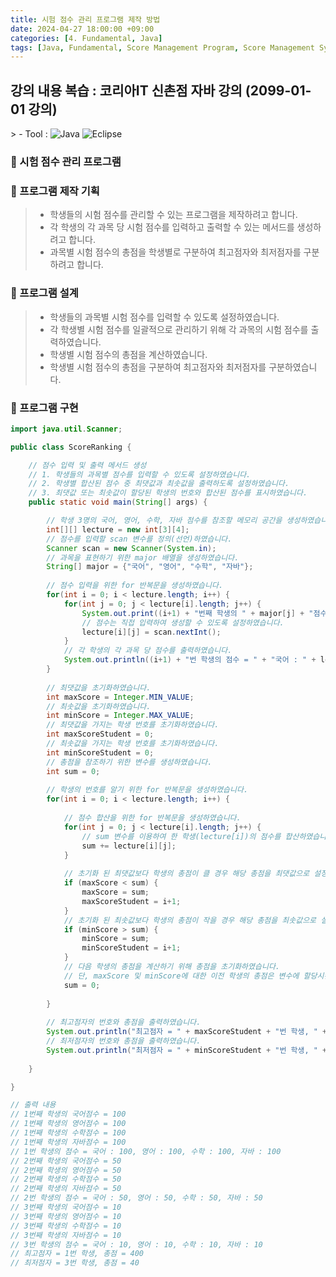 ```yaml
---
title: 시험 점수 관리 프로그램 제작 방법
date: 2024-04-27 18:00:00 +09:00
categories: [4. Fundamental, Java]
tags: [Java, Fundamental, Score Management Program, Score Management System, Test Score, Educational Softwar, Scanner, for, sum]
---
```


<!-- 2024-04-27 글 작성 시작; 2024-04-27 페이지 호출 완료 -->
<h2>강의 내용 복습 : 코리아IT 신촌점 자바 강의 (2099-01-01 강의)</h2>
> - Tool :  
<img alt="Java" src="https://img.shields.io/badge/-Java-007396?style=flat-square&logo=java&logoColor=white" />
<img alt="Eclipse" src="https://img.shields.io/badge/-Eclipse-2C2255?style=flat-square&logo=eclipse&logoColor=white" />

<br>

### 🔔 시험 점수 관리 프로그램
### 📌 프로그램 제작 기획
> - 학생들의 시험 점수를 관리할 수 있는 프로그램을 제작하려고 합니다.
> - 각 학생의 각 과목 당 시험 점수를 입력하고 출력할 수 있는 메서드를 생성하려고 합니다.
> - 과목별 시험 점수의 총점을 학생별로 구분하여 최고점자와 최저점자를 구분하려고 합니다.

### 📌 프로그램 설계
> - 학생들의 과목별 시험 점수를 입력할 수 있도록 설정하였습니다.
> - 각 학생별 시험 점수를 일괄적으로 관리하기 위해 각 과목의 시험 점수를 출력하였습니다.
> - 학생별 시험 점수의 총점을 계산하였습니다.
> - 학생별 시험 점수의 총점을 구분하여 최고점자와 최저점자를 구분하였습니다.

### 📌 프로그램 구현

``` java
import java.util.Scanner;

public class ScoreRanking {

	// 점수 입력 및 출력 메서드 생성
	// 1. 학생들의 과목별 점수를 입력할 수 있도록 설정하였습니다.
	// 2. 학생별 합산된 점수 중 최댓값과 최솟값을 출력하도록 설정하였습니다.
	// 3. 최댓값 또는 최솟값이 할당된 학생의 번호와 합산된 점수를 표시하였습니다.
	public static void main(String[] args) {

		// 학생 3명의 국어, 영어, 수학, 자바 점수를 참조할 메모리 공간을 생성하였습니다.
		int[][] lecture = new int[3][4];
		// 점수를 입력할 scan 변수를 정의(선언)하였습니다.
		Scanner scan = new Scanner(System.in);
		// 과목을 표현하기 위한 major 배열을 생성하였습니다.
		String[] major = {"국어", "영어", "수학", "자바"};
		
		// 점수 입력을 위한 for 반복문을 생성하였습니다.
		for(int i = 0; i < lecture.length; i++) {
			for(int j = 0; j < lecture[i].length; j++) {
				System.out.print((i+1) + "번째 학생의 " + major[j] + "점수 = ");
				// 점수는 직접 입력하여 생성할 수 있도록 설정하였습니다.
				lecture[i][j] = scan.nextInt();
			}
			// 각 학생의 각 과목 당 점수를 출력하였습니다.
			System.out.println((i+1) + "번 학생의 점수 = " + "국어 : " + lecture[i][0] + ", 영어 : " + lecture[i][1] + ", 수학 : " + lecture[i][2] + ", 자바 : " + lecture[i][3]);
		}
		
		// 최댓값을 초기화하였습니다.
		int maxScore = Integer.MIN_VALUE;
		// 최솟값을 초기화하였습니다.
		int minScore = Integer.MAX_VALUE;
		// 최댓값을 가지는 학생 번호를 초기화하였습니다.
		int maxScoreStudent = 0;
		// 최솟값을 가지는 학생 번호를 초기화하였습니다.
		int minScoreStudent = 0;
		// 총점을 참조하기 위한 변수를 생성하였습니다.
		int sum = 0;
		
		// 학생의 번호를 알기 위한 for 반복문을 생성하였습니다.
		for(int i = 0; i < lecture.length; i++) {
			
			// 점수 합산을 위한 for 반복문을 생성하였습니다.
			for(int j = 0; j < lecture[i].length; j++) {
				// sum 변수를 이용하여 한 학생(lecture[i])의 점수를 합산하였습니다.
				sum += lecture[i][j];
			}
						
			// 초기화 된 최댓값보다 학생의 총점이 클 경우 해당 총점을 최댓값으로 설정하였고 학생의 번호를 할당시켰습니다.  
			if (maxScore < sum) {
				maxScore = sum;
				maxScoreStudent = i+1;
			}
			// 초기화 된 최솟값보다 학생의 총점이 작을 경우 해당 총점을 최솟값으로 설정하였고 학생의 번호를 할당시켰습니다.
			if (minScore > sum) {
				minScore = sum;
				minScoreStudent = i+1;
			}
			// 다음 학생의 총점을 계산하기 위해 총점을 초기화하였습니다.
			// 단, maxScore 및 minScore에 대한 이전 학생의 총점은 변수에 할당시킨 상태입니다. 
			sum = 0;
			
		}
		
		// 최고점자의 번호와 총점을 출력하였습니다.
		System.out.println("최고점자 = " + maxScoreStudent + "번 학생, " + "총점 = " + maxScore);
		// 최저점자의 번호와 총점을 출력하였습니다.
		System.out.println("최저점자 = " + minScoreStudent + "번 학생, " + "총점 = " + minScore);
		
	}

}

// 출력 내용
// 1번째 학생의 국어점수 = 100
// 1번째 학생의 영어점수 = 100
// 1번째 학생의 수학점수 = 100
// 1번째 학생의 자바점수 = 100
// 1번 학생의 점수 = 국어 : 100, 영어 : 100, 수학 : 100, 자바 : 100
// 2번째 학생의 국어점수 = 50
// 2번째 학생의 영어점수 = 50
// 2번째 학생의 수학점수 = 50
// 2번째 학생의 자바점수 = 50
// 2번 학생의 점수 = 국어 : 50, 영어 : 50, 수학 : 50, 자바 : 50
// 3번째 학생의 국어점수 = 10
// 3번째 학생의 영어점수 = 10
// 3번째 학생의 수학점수 = 10
// 3번째 학생의 자바점수 = 10
// 3번 학생의 점수 = 국어 : 10, 영어 : 10, 수학 : 10, 자바 : 10
// 최고점자 = 1번 학생, 총점 = 400
// 최저점자 = 3번 학생, 총점 = 40
```

<br>
<br>
<br>
